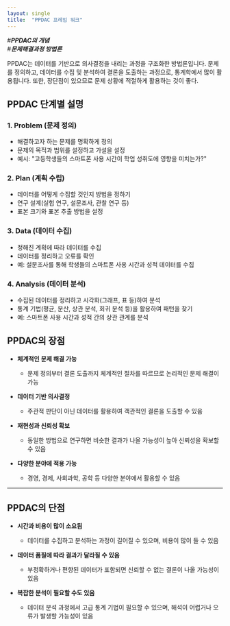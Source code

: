 ```yaml
---
layout: single
title:  "PPDAC 프레임 워크"
---
```


#***PPDAC의 개념***  
#***문제해결과정 방법론***

PPDAC는 데이터를 기반으로 의사결정을 내리는 과정을 구조화한 방법론입니다. 문제를 정의하고, 데이터를 수집 및 분석하여 결론을 도출하는 과정으로, 통계학에서 많이 활용됩니다. 또한, 장단점이 있으므로 문제
상황에 적절하게 활용하는 것이 좋다.

## PPDAC 단계별 설명

### 1. Problem (문제 정의)
- 해결하고자 하는 문제를 명확하게 정의
- 문제의 목적과 범위를 설정하고 가설을 설정  
- 예시: "고등학생들의 스마트폰 사용 시간이 학업 성취도에 영향을 미치는가?"  

### 2. Plan (계획 수립)
- 데이터를 어떻게 수집할 것인지 방법을 정하기  
- 연구 설계(실험 연구, 설문조사, 관찰 연구 등) 
- 표본 크기와 표본 추출 방법을 설정

### 3. Data (데이터 수집)
- 정해진 계획에 따라 데이터를 수집  
- 데이터를 정리하고 오류를 확인  
- 예: 설문조사를 통해 학생들의 스마트폰 사용 시간과 성적 데이터를 수집  

### 4. Analysis (데이터 분석)
- 수집된 데이터를 정리하고 시각화(그래프, 표 등)하여 분석
- 통계 기법(평균, 분산, 상관 분석, 회귀 분석 등)을 활용하여 패턴을 찾기
- 예: 스마트폰 사용 시간과 성적 간의 상관 관계를 분석  

## PPDAC의 장점

- **체계적인 문제 해결 가능**
  - 문제 정의부터 결론 도출까지 체계적인 절차를 따르므로 논리적인 문제 해결이 가능  

- **데이터 기반 의사결정**
  - 주관적 판단이 아닌 데이터를 활용하여 객관적인 결론을 도출할 수 있음  

- **재현성과 신뢰성 확보**
  - 동일한 방법으로 연구하면 비슷한 결과가 나올 가능성이 높아 신뢰성을 확보할 수 있음  

- **다양한 분야에 적용 가능**  
  - 경영, 경제, 사회과학, 공학 등 다양한 분야에서 활용할 수 있음  

---

##  PPDAC의 단점

- **시간과 비용이 많이 소요됨**  
  - 데이터를 수집하고 분석하는 과정이 길어질 수 있으며, 비용이 많이 들 수 있음  

- **데이터 품질에 따라 결과가 달라질 수 있음**  
  - 부정확하거나 편향된 데이터가 포함되면 신뢰할 수 없는 결론이 나올 가능성이 있음  

- **복잡한 분석이 필요할 수도 있음**  
  - 데이터 분석 과정에서 고급 통계 기법이 필요할 수 있으며, 해석이 어렵거나 오류가 발생할 가능성이 있음  
